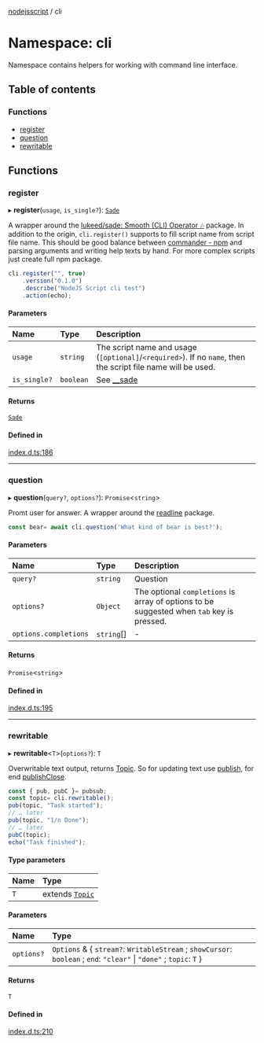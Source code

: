 [nodejsscript](../README.md) / cli

# Namespace: cli

Namespace contains helpers for working with command line interface.

## Table of contents

### Functions

- [register](cli.md#register)
- [question](cli.md#question)
- [rewritable](cli.md#rewritable)

## Functions

### register

▸ **register**(`usage`, `is_single?`): [`Sade`](../interfaces/sade.Sade.md)

A wrapper around the [lukeed/sade: Smooth (CLI) Operator 🎶](https://github.com/lukeed/sade) package.
In addition to the origin, `cli.register()` supports to fill script name from script file name.
This should be good balance between [commander - npm](https://www.npmjs.com/package/commander) and parsing arguments and writing help texts by hand.
For more complex scripts just create full npm package.
```js
cli.register("", true)
	.version("0.1.0")
	.describe("NodeJS Script cli test")
	.action(echo);
```

#### Parameters

| Name | Type | Description |
| :------ | :------ | :------ |
| `usage` | `string` | The script name and usage (`[optional]`/`<required>`). If no `name`, then the script file name will be used. |
| `is_single?` | `boolean` | See [__sade](../README.md#__sade) |

#### Returns

[`Sade`](../interfaces/sade.Sade.md)

#### Defined in

[index.d.ts:186](https://github.com/jaandrle/nodejsscript/blob/cd34166/index.d.ts#L186)

___

### question

▸ **question**(`query?`, `options?`): `Promise`<`string`\>

Promt user for answer. A wrapper around the [readline](https://nodejs.org/api/readline.html) package.
```js
const bear= await cli.question('What kind of bear is best?');
```

#### Parameters

| Name | Type | Description |
| :------ | :------ | :------ |
| `query?` | `string` | Question |
| `options?` | `Object` | The optional `completions` is array of options to be suggested when `tab` key is pressed. |
| `options.completions` | `string`[] | - |

#### Returns

`Promise`<`string`\>

#### Defined in

[index.d.ts:195](https://github.com/jaandrle/nodejsscript/blob/cd34166/index.d.ts#L195)

___

### rewritable

▸ **rewritable**<`T`\>(`options?`): `T`

Overwritable text output, returns [Topic](pubsub.md#topic-1).
So for updating text use [publish](pubsub.md#publish), for end [publishClose](pubsub.md#publishclose).
```js
const { pub, pubC }= pubsub;
const topic= cli.rewritable();
pub(topic, "Task started");
// … later
pub(topic, "1/n Done");
// … later
pubC(topic);
echo("Task finished");
```

#### Type parameters

| Name | Type |
| :------ | :------ |
| `T` | extends [`Topic`](pubsub.md#topic-1) |

#### Parameters

| Name | Type |
| :------ | :------ |
| `options?` | `Options` & { `stream?`: `WritableStream` ; `showCursor`: `boolean` ; `end`: ``"clear"`` \| ``"done"`` ; `topic`: `T`  } |

#### Returns

`T`

#### Defined in

[index.d.ts:210](https://github.com/jaandrle/nodejsscript/blob/cd34166/index.d.ts#L210)
